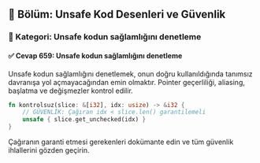 ## 📘 Bölüm: Unsafe Kod Desenleri ve Güvenlik
### 🔹 Kategori: Unsafe kodun sağlamlığını denetleme
#### ✅ Cevap 659: Unsafe kodun sağlamlığını denetleme

Unsafe kodun sağlamlığını denetlemek, onun doğru kullanıldığında tanımsız davranışa yol açmayacağından emin olmaktır. Pointer geçerliliği, aliasing, başlatma ve değişmezler kontrol edilir.

```rust
fn kontrolsuz(slice: &[i32], idx: usize) -> &i32 {
    // GÜVENLİK: Çağıran idx < slice.len() garantilemeli
    unsafe { slice.get_unchecked(idx) }
}
```

Çağıranın garanti etmesi gerekenleri dokümante edin ve tüm güvenlik ihlallerini gözden geçirin.
